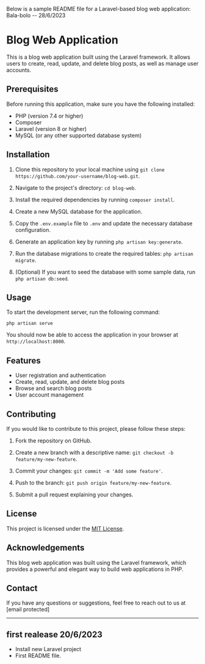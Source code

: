 Below is a sample README file for a Laravel-based blog web application:
Bala-bolo -- 28/6/2023

# Blog Web Application

This is a blog web application built using the Laravel framework. It allows users to create, read, update, and delete blog posts, as well as manage user accounts.

## Prerequisites

Before running this application, make sure you have the following installed:

- PHP (version 7.4 or higher)
- Composer
- Laravel (version 8 or higher)
- MySQL (or any other supported database system)

## Installation

1. Clone this repository to your local machine using `git clone https://github.com/your-username/blog-web.git`.

2. Navigate to the project's directory: `cd blog-web`.

3. Install the required dependencies by running `composer install`.

4. Create a new MySQL database for the application.

5. Copy the `.env.example` file to `.env` and update the necessary database configuration.

6. Generate an application key by running `php artisan key:generate`.

7. Run the database migrations to create the required tables: `php artisan migrate`.

8. (Optional) If you want to seed the database with some sample data, run `php artisan db:seed`.

## Usage

To start the development server, run the following command:

```
php artisan serve
```

You should now be able to access the application in your browser at `http://localhost:8000`.

## Features

- User registration and authentication
- Create, read, update, and delete blog posts
- Browse and search blog posts
- User account management

## Contributing

If you would like to contribute to this project, please follow these steps:

1. Fork the repository on GitHub.

2. Create a new branch with a descriptive name: `git checkout -b feature/my-new-feature`.

3. Commit your changes: `git commit -m 'Add some feature'`.

4. Push to the branch: `git push origin feature/my-new-feature`.

5. Submit a pull request explaining your changes.

## License

This project is licensed under the [MIT License](LICENSE).

## Acknowledgements

This blog web application was built using the Laravel framework, which provides a powerful and elegant way to build web applications in PHP.

## Contact

If you have any questions or suggestions, feel free to reach out to us at [email protected]

---

## first realease 20/6/2023
- Install new Laravel project
- First README file.
## 
